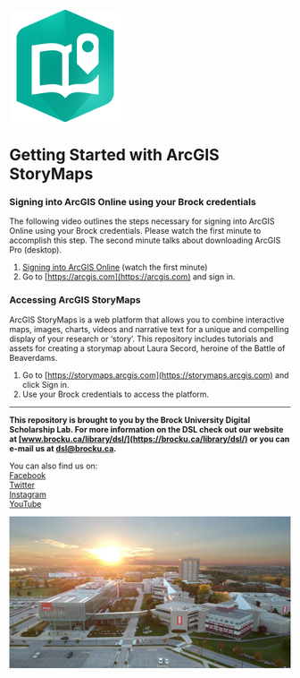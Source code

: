 ![StoryMaps](/assets/images/storymaplogo.png)


# Getting Started with ArcGIS StoryMaps

### Signing into ArcGIS Online using your Brock credentials

The following video outlines the steps necessary for signing into ArcGIS Online using your Brock credentials. Please watch the first minute to accomplish this step. The second minute talks about downloading ArcGIS Pro (desktop).

1. [Signing into ArcGIS Online](https://youtu.be/GqH4UHTUf2s) (watch the first minute)   
2. Go to [https://arcgis.com](https://arcgis.com) and sign in.  

  
### Accessing ArcGIS StoryMaps  

ArcGIS StoryMaps is a web platform that allows you to combine interactive maps, images, charts, videos and narrative text for a unique and compelling display of your research or ‘story’. This repository includes tutorials and assets for creating a storymap about Laura Secord, heroine of the Battle of Beaverdams.  

1. Go to [https://storymaps.arcgis.com](https://storymaps.arcgis.com) and click Sign in. 
2. Use your Brock credentials to access the platform.


 
 
 ------------------

  
**This repository is brought to you by the Brock University Digital Scholarship Lab.  For more information on the DSL check out our website at [www.brocku.ca/library/dsl/](https://brocku.ca/library/dsl/) or you can e-mail us at dsl@brocku.ca.**  
  
You can also find us on:  
[Facebook](https://www.facebook.com/Brock-University-Digital-Scholarship-Lab-349407235866792/)  
[Twitter](https://twitter.com/brock_dsl)  
[Instagram](https://www.instagram.com/brock_dsl/?hl=en)  
[YouTube](https://www.youtube.com/channel/UC2eEqPkDo-1N3qilxv-N_1g/featured?view_as=subscriber)










<!--- Please use reference style images so that it is easier to update pictures later --->

![Brock Aerial](/assets/images/Brock-Aerial.jpg)
